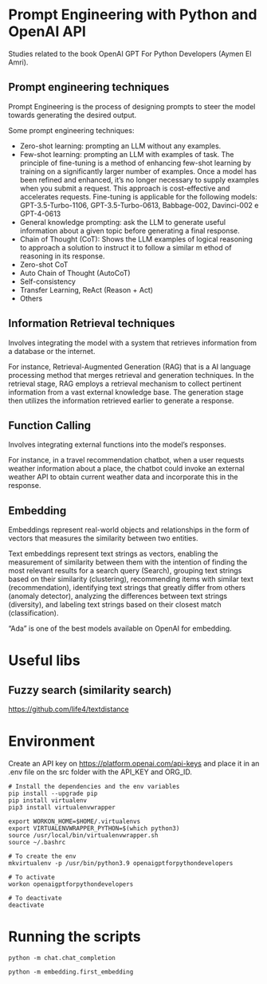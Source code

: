 # Prompt Engineering with Python and OpenAI API

Studies related to the book OpenAI GPT For Python Developers (Aymen El Amri).

## Prompt engineering techniques

Prompt Engineering is the process of designing prompts to steer the model towards generating the desired output.

Some prompt engineering techniques:

- Zero-shot learning: prompting an LLM without any examples.
- Few-shot learning: prompting an LLM with examples of task. The principle of fine-tuning is a method of enhancing few-shot learning by training on a significantly larger number of examples. Once a model has been refined and enhanced, it’s no longer necessary to supply examples when you submit a request. This approach is cost-effective and accelerates requests. Fine-tuning is applicable for the following models: GPT-3.5-Turbo-1106, GPT-3.5-Turbo-0613, Babbage-002, Davinci-002 e GPT-4-0613
- General knowledge prompting: ask the LLM to generate useful information about a given topic before generating a final response.
- Chain of Thought (CoT): Shows the LLM examples of logical reasoning to approach a solution to instruct it to follow a similar m ethod of reasoning in its response.
- Zero-shot CoT
- Auto Chain of Thought (AutoCoT)
- Self-consistency
- Transfer Learning, ReAct (Reason + Act)
- Others

## Information Retrieval techniques
Involves integrating the model with a system that retrieves information from a database or the internet.

For instance, Retrieval-Augmented Generation (RAG) that is a AI language processing method that merges retrieval and generation techniques. In the retrieval stage, RAG employs a retrieval mechanism to collect pertinent information from a vast external knowledge base. The generation stage then utilizes the information retrieved earlier to generate a response.

## Function Calling 
 
Involves integrating external functions into the model’s responses. 
 
For instance, in a travel recommendation chatbot, when a user requests weather information about a place, the chatbot could invoke an external weather API to obtain current weather data and incorporate this in the response.

## Embedding

Embeddings represent real-world objects and relationships in the form of vectors that measures the similarity between two entities.

 Text embeddings represent text strings as vectors, enabling the measurement of similarity between them with the intention of finding the most relevant results for a search query (Search), grouping text strings based on their similarity (clustering), recommending items with similar text (recommendation), identifying text strings that greatly differ from others (anomaly detector), analyzing the differences between text strings (diversity), and labeling text strings based on their closest match (classification).

 “Ada” is one of the best models available on OpenAI for embedding.


# Useful libs

## Fuzzy search (similarity search)

 https://github.com/life4/textdistance
 

# Environment

Create an API key on https://platform.openai.com/api-keys and place it in an .env file on the src folder with the API_KEY and ORG_ID.

```
# Install the dependencies and the env variables
pip install --upgrade pip
pip install virtualenv
pip3 install virtualenvwrapper

export WORKON_HOME=$HOME/.virtualenvs
export VIRTUALENVWRAPPER_PYTHON=$(which python3)
source /usr/local/bin/virtualenvwrapper.sh
source ~/.bashrc

# To create the env
mkvirtualenv -p /usr/bin/python3.9 openaigptforpythondevelopers

# To activate
workon openaigptforpythondevelopers

# To deactivate
deactivate
```

# Running the scripts

```
python -m chat.chat_completion

python -m embedding.first_embedding
```
